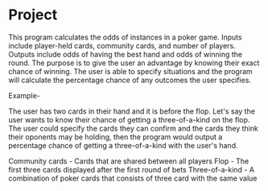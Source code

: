 # Project
 
This program calculates the odds of instances in a poker game. Inputs include player-held cards, community cards, and number of players. Outputs include odds of having the best hand and odds of winning the round. The purpose is to give the user an advantage by knowing their exact chance of winning. The user is able to specify situations and the program will calculate the percentage chance of any outcomes the user specifies.

Example-

The user has two cards in their hand and it is before the flop. Let's say the user wants to know their chance of getting a three-of-a-kind on the flop. The user could specify the cards they can confirm and the cards they think their oponents may be holding, then the program would output a percentage chance of getting a three-of-a-kind with the user's hand.

Community cards - Cards that are shared between all players
Flop - The first three cards displayed after the first round of bets
Three-of-a-kind - A combination of poker cards that consists of three card with the same value
